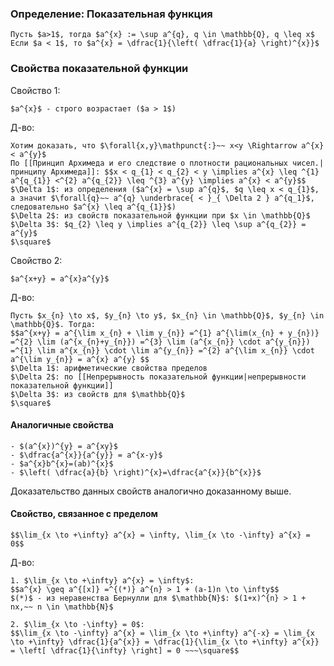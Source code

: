 ### Определение: Показательная функция
```spoiler-markdown
Пусть $a>1$, тогда $a^{x} := \sup a^{q}, q \in \mathbb{Q}, q \leq x$
Если $a < 1$, то $a^{x} = \dfrac{1}{\left( \dfrac{1}{a} \right)^{x}}$
```

### Свойства показательной функции
Свойство 1:
```spoiler-markdown
$a^{x}$ - строго возрастает ($a > 1$)
```

Д-во:
```spoiler-markdown
Хотим доказать, что $\forall{x,y}\mathpunct{:}~~ x<y \Rightarrow a^{x} < a^{y}$
По [[Принцип Архимеда и его следствие о плотности рациональных чисел.|принципу Архимеда]]: $$x < q_{1} < q_{2} < y \implies a^{x} \leq ^{1} a^{q_{1}} <^{2} a^{q_{2}} \leq ^{3} a^{y} \implies a^{x} < a^{y}$$
$\Delta 1$: из определения ($a^{x} = \sup a^{q}$, $q \leq x < q_{1}$, а значит $\forall{q}~~ a^{q} \underbrace{ < }_{ \Delta 2 } a^{q_1}$, следовательно $a^{x} \leq a^{q_{1}}$)
$\Delta 2$: из свойств показательной функции при $x \in \mathbb{Q}$
$\Delta 3$: $q_{2} \leq y \implies a^{q_{2}} \leq \sup a^{q_{2}} = a^{y}$
$\square$
```

Свойство 2:
```spoiler-markdown
$a^{x+y} = a^{x}a^{y}$
```

Д-во:
```spoiler-markdown
Пусть $x_{n} \to x$, $y_{n} \to y$, $x_{n} \in \mathbb{Q}$, $y_{n} \in \mathbb{Q}$. Тогда:
$$a^{x+y} = a^{\lim x_{n} + \lim y_{n}} =^{1} a^{\lim(x_{n} + y_{n})} =^{2} \lim (a^{x_{n}+y_{n}}) =^{3} \lim (a^{x_{n}} \cdot a^{y_{n}}) =^{1} \lim a^{x_{n}} \cdot \lim a^{y_{n}} =^{2} a^{\lim x_{n}} \cdot a^{\lim y_{n}} = a^{x} a^{y} $$
$\Delta 1$: арифметические свойства пределов
$\Delta 2$: по [[Непрерывность показательной функции|непрерывности показательной функции]]
$\Delta 3$: из свойств для $\mathbb{Q}$
$\square$
```

#### Аналогичные свойства
```spoiler-markdown
- $(a^{x})^{y} = a^{xy}$
- $\dfrac{a^{x}}{a^{y}} = a^{x-y}$
- $a^{x}b^{x}=(ab)^{x}$
- $\left( \dfrac{a}{b} \right)^{x}=\dfrac{a^{x}}{b^{x}}$
```
Доказательство данных свойств аналогично доказанному выше.

#### Свойство, связанное с пределом
```spoiler-markdown
$$\lim_{x \to +\infty} a^{x} = \infty, \lim_{x \to -\infty} a^{x} = 0$$
```

Д-во:
```spoiler-markdown
1. $\lim_{x \to +\infty} a^{x} = \infty$:
$$a^{x} \geq a^{[x]} =^{(*)} a^{n} > 1 + (a-1)n \to \infty$$
$(*)$ - из неравенства Бернулли для $\mathbb{N}$: $(1+x)^{n} > 1 + nx,~~ n \in \mathbb{N}$

2. $\lim_{x \to -\infty} = 0$:
$$\lim_{x \to -\infty} a^{x} = \lim_{x \to +\infty} a^{-x} = \lim_{x \to +\infty} \dfrac{1}{a^{x}} = \dfrac{1}{\lim_{x \to +\infty} a^{x}} = \left[ \dfrac{1}{\infty} \right] = 0 ~~~\square$$
```




